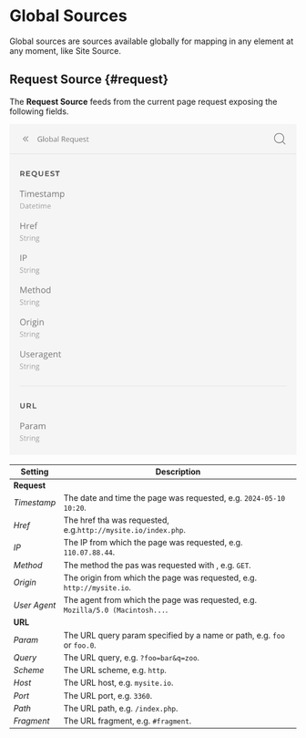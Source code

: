 # Global Sources

Global sources are sources available globally for mapping in any element at any moment, like Site Source.

## Request Source {#request}

The **Request Source** feeds from the current page request exposing the following fields.

![Request Source Mapping](./assets/global/request-source.png)

| Setting | Description |
| --- | --- |
| **Request** |
| *Timestamp* | The date and time the page was requested, e.g. `2024-05-10 10:20`. |
| *Href* | The href tha was requested, e.g.`http://mysite.io/index.php`. |
| *IP* | The IP from which the page was requested, e.g. `110.07.88.44`. |
| *Method* | The method the pas was requested with , e.g. `GET`. |
| *Origin* | The origin from which the page was requested, e.g. `http://mysite.io`. |
| *User Agent* | The agent from which the page was requested, e.g. `Mozilla/5.0 (Macintosh...`. |
| **URL** |
| *Param* | The URL query param specified by a name or path, e.g. `foo` or `foo.0`. |
| *Query* | The URL query, e.g. `?foo=bar&q=zoo`. |
| *Scheme* | The URL scheme, e.g. `http`. |
| *Host* | The URL host, e.g. `mysite.io`. |
| *Port* | The URL port, e.g. `3360`. |
| *Path* | The URL path, e.g. `/index.php`. |
| *Fragment* | The URL fragment, e.g. `#fragment`. |
